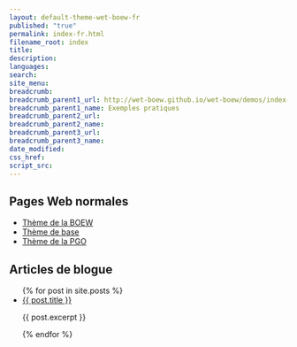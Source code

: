 ```yaml
---
layout: default-theme-wet-boew-fr
published: "true"
permalink: index-fr.html
filename_root: index
title:
description:
languages:
search:
site_menu:
breadcrumb:
breadcrumb_parent1_url: http://wet-boew.github.io/wet-boew/demos/index-fra.html
breadcrumb_parent1_name: Exemples pratiques
breadcrumb_parent2_url:
breadcrumb_parent2_name:
breadcrumb_parent3_url:
breadcrumb_parent3_name:
date_modified:
css_href:
script_src:
---
```


## Pages Web normales ##
* [Thème de la BOEW](theme-wet-boew/index-fr.html)
* [Thème de base](theme-base/index-fr.html)
* [Thème de la PGO](theme-ogpl/index-fr.html)

## Articles de blogue ##
<ul>
{% for post in site.posts %}
    <li>
		<a href="{{ post.url }}">{{ post.title }}</a>
		<p>{{ post.excerpt }}</p>
    </li>
{% endfor %}
</ul>